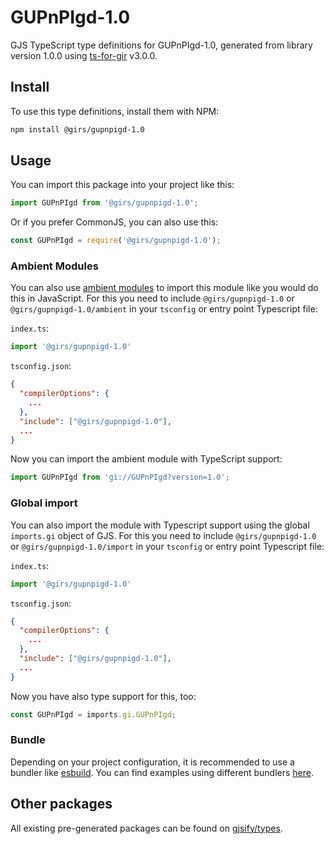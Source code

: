 
# GUPnPIgd-1.0

GJS TypeScript type definitions for GUPnPIgd-1.0, generated from library version 1.0.0 using [ts-for-gir](https://github.com/gjsify/ts-for-gir) v3.0.0.


## Install

To use this type definitions, install them with NPM:
```bash
npm install @girs/gupnpigd-1.0
```

## Usage

You can import this package into your project like this:
```ts
import GUPnPIgd from '@girs/gupnpigd-1.0';
```

Or if you prefer CommonJS, you can also use this:
```ts
const GUPnPIgd = require('@girs/gupnpigd-1.0');
```

### Ambient Modules

You can also use [ambient modules](https://github.com/gjsify/ts-for-gir/tree/main/packages/cli#ambient-modules) to import this module like you would do this in JavaScript.
For this you need to include `@girs/gupnpigd-1.0` or `@girs/gupnpigd-1.0/ambient` in your `tsconfig` or entry point Typescript file:

`index.ts`:
```ts
import '@girs/gupnpigd-1.0'
```

`tsconfig.json`:
```json
{
  "compilerOptions": {
    ...
  },
  "include": ["@girs/gupnpigd-1.0"],
  ...
}
```

Now you can import the ambient module with TypeScript support: 

```ts
import GUPnPIgd from 'gi://GUPnPIgd?version=1.0';
```

### Global import

You can also import the module with Typescript support using the global `imports.gi` object of GJS.
For this you need to include `@girs/gupnpigd-1.0` or `@girs/gupnpigd-1.0/import` in your `tsconfig` or entry point Typescript file:

`index.ts`:
```ts
import '@girs/gupnpigd-1.0'
```

`tsconfig.json`:
```json
{
  "compilerOptions": {
    ...
  },
  "include": ["@girs/gupnpigd-1.0"],
  ...
}
```

Now you have also type support for this, too:

```ts
const GUPnPIgd = imports.gi.GUPnPIgd;
```

### Bundle

Depending on your project configuration, it is recommended to use a bundler like [esbuild](https://esbuild.github.io/). You can find examples using different bundlers [here](https://github.com/gjsify/ts-for-gir/tree/main/examples).

## Other packages

All existing pre-generated packages can be found on [gjsify/types](https://github.com/gjsify/types).

